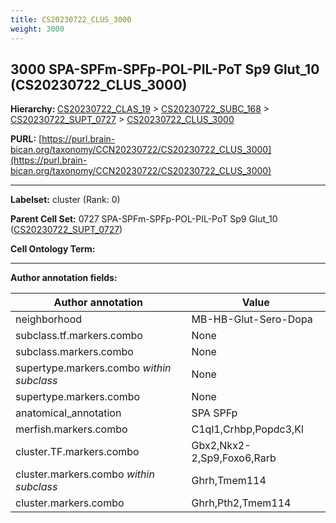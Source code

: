 ```yaml
---
title: CS20230722_CLUS_3000
weight: 3000
---
```

## 3000 SPA-SPFm-SPFp-POL-PIL-PoT Sp9 Glut_10 (CS20230722_CLUS_3000)
<b>Hierarchy: </b>
[CS20230722_CLAS_19](../CS20230722_CLAS_19) >
[CS20230722_SUBC_168](../CS20230722_SUBC_168) >
[CS20230722_SUPT_0727](../CS20230722_SUPT_0727) >
[CS20230722_CLUS_3000](../CS20230722_CLUS_3000)

**PURL:** [https://purl.brain-bican.org/taxonomy/CCN20230722/CS20230722_CLUS_3000](https://purl.brain-bican.org/taxonomy/CCN20230722/CS20230722_CLUS_3000)

---


**Labelset:** cluster (Rank: 0)

**Parent Cell Set:** 0727 SPA-SPFm-SPFp-POL-PIL-PoT Sp9 Glut_10 ([CS20230722_SUPT_0727](../CS20230722_SUPT_0727))



**Cell Ontology Term:** 

[MARKER GENES.]: #


---

[TRANSFERRED ANNOTATIONS.]: #


[AUTHOR ANNOTATION FIELDS.]: #


**Author annotation fields:**

| Author annotation | Value |
|-------------------|-------|
|neighborhood|MB-HB-Glut-Sero-Dopa|
|subclass.tf.markers.combo|None|
|subclass.markers.combo|None|
|supertype.markers.combo _within subclass_|None|
|supertype.markers.combo|None|
|anatomical_annotation|SPA SPFp|
|merfish.markers.combo|C1ql1,Crhbp,Popdc3,Kl|
|cluster.TF.markers.combo|Gbx2,Nkx2-2,Sp9,Foxo6,Rarb|
|cluster.markers.combo _within subclass_|Ghrh,Tmem114|
|cluster.markers.combo|Ghrh,Pth2,Tmem114|
